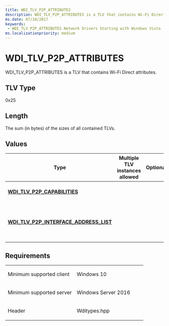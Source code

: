 ```yaml
---
title: WDI_TLV_P2P_ATTRIBUTES
description: WDI_TLV_P2P_ATTRIBUTES is a TLV that contains Wi-Fi Direct attributes.
ms.date: 07/18/2017
keywords:
 - WDI_TLV_P2P_ATTRIBUTES Network Drivers Starting with Windows Vista
ms.localizationpriority: medium
---
```


# WDI\_TLV\_P2P\_ATTRIBUTES


WDI\_TLV\_P2P\_ATTRIBUTES is a TLV that contains Wi-Fi Direct attributes.

## TLV Type


0x25

## Length


The sum (in bytes) of the sizes of all contained TLVs.

## Values


| Type                                                                                  | Multiple TLV instances allowed | Optional | Description                                       |
|---------------------------------------------------------------------------------------|--------------------------------|----------|---------------------------------------------------|
| [**WDI\_TLV\_P2P\_CAPABILITIES**](wdi-tlv-p2p-capabilities.md)                       |                                |          | The Wi-Fi Direct capabilities.                    |
| [**WDI\_TLV\_P2P\_INTERFACE\_ADDRESS\_LIST**](wdi-tlv-p2p-interface-address-list.md) |                                |          | An array of Wi-Fi Direct interface MAC addresses. |

 

Requirements
------------

<table>
<colgroup>
<col width="50%" />
<col width="50%" />
</colgroup>
<tbody>
<tr class="odd">
<td><p>Minimum supported client</p></td>
<td><p>Windows 10</p></td>
</tr>
<tr class="even">
<td><p>Minimum supported server</p></td>
<td><p>Windows Server 2016</p></td>
</tr>
<tr class="odd">
<td><p>Header</p></td>
<td>Wditypes.hpp</td>
</tr>
</tbody>
</table>

 

 




